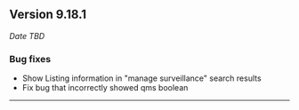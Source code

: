 
## Version 9.18.1
_Date TBD_

### Bug fixes
* Show Listing information in "manage surveillance" search results
* Fix bug that incorrectly showed qms boolean

---
